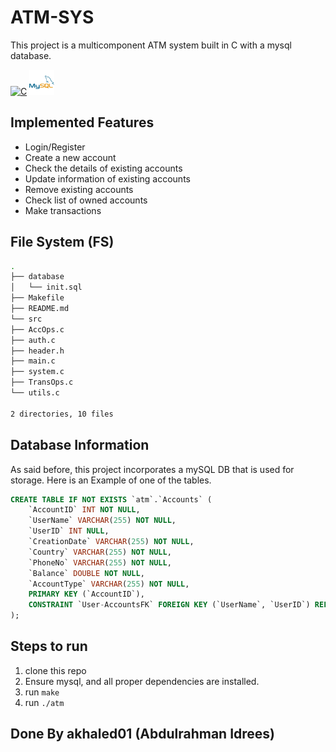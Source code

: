 # ATM-SYS

This project is a multicomponent ATM system built in C with a mysql database.

<a href="https://docs.microsoft.com/en-us/cpp/?view=msvc-170" target="_blank" rel="noreferrer"><img src="https://raw.githubusercontent.com/danielcranney/readme-generator/main/public/icons/skills/c-colored.svg" width="36" height="36" alt="C" /></a> <a href="https://www.mysql.com/" target="_blank" rel="noreferrer"> <img src="https://raw.githubusercontent.com/devicons/devicon/master/icons/mysql/mysql-original-wordmark.svg" alt="mysql" width="40" height="40"/> </a>

## Implemented Features

* Login/Register
* Create a new account
* Check the details of existing accounts
* Update information of existing accounts
* Remove existing accounts
* Check list of owned accounts
* Make transactions


## File System (FS)

```bash
.
├── database
│   └── init.sql
├── Makefile
├── README.md
└── src
├── AccOps.c
├── auth.c
├── header.h
├── main.c
├── system.c
├── TransOps.c
└── utils.c

2 directories, 10 files
```

## Database Information

As said before, this project incorporates a mySQL DB that is used for storage. Here is an Example of one of the tables.

```SQL
CREATE TABLE IF NOT EXISTS `atm`.`Accounts` (
    `AccountID` INT NOT NULL,
    `UserName` VARCHAR(255) NOT NULL,
    `UserID` INT NULL,
    `CreationDate` VARCHAR(255) NOT NULL,
    `Country` VARCHAR(255) NOT NULL,
    `PhoneNo` VARCHAR(255) NOT NULL,
    `Balance` DOUBLE NOT NULL,
    `AccountType` VARCHAR(255) NOT NULL,
    PRIMARY KEY (`AccountID`),
    CONSTRAINT `User-AccountsFK` FOREIGN KEY (`UserName`, `UserID`) REFERENCES `atm`.`Users` (`UserName`, `UserID`) ON DELETE CASCADE ON UPDATE CASCADE
);
```
## Steps to run

1. clone this repo
2. Ensure mysql, and all proper dependencies are installed. 
3. run `make`
4. run `./atm`

## Done By akhaled01 (Abdulrahman Idrees)
